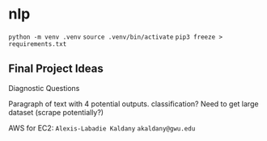 # nlp



`python -m venv .venv`
`source .venv/bin/activate`
`pip3 freeze > requirements.txt`


## Final Project Ideas

Diagnostic Questions

Paragraph of text with 4 potential outputs. classification?
Need to get large dataset (scrape potentially?)

AWS
for EC2: 
`Alexis-Labadie Kaldany`
`akaldany@gwu.edu`
